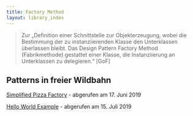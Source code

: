 ```yaml
---
title: Factory Method
layout: library_index
---
```


> Zur „Definition einer Schnittstelle zur Objekterzeugung, wobei die Bestimmung der zu instanziierenden Klasse den Unterklassen überlassen bleibt. Das Design Pattern Factory Method (Fabrikmethode) gestattet einer Klasse, die Instanziierung an Unterklassen zu delegieren.“ [GoF]

## Patterns in freier Wildbahn

[Simplified Pizza Factory](https://github.com/bendisposto/propra_vl_pattern/tree/master/src/simplified_factory_pattern) - abgerufen am 17. Juni 2019

[Hello World Example](https://github.com/code4craft/hello-design-pattern/tree/master/src/main/java/helloworld/creational/factory_method) - abgerufen am 15. Juli 2019
